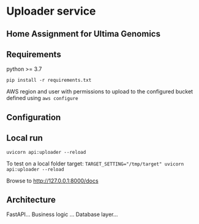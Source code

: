 # Uploader service 

## Home Assignment for Ultima Genomics

## Requirements

python >= 3.7

`pip install -r requirements.txt`

AWS region and user with permissions to upload to the configured bucket defined using `aws configure`

## Configuration

## Local run 

`uvicorn api:uploader --reload`

To test on a local folder target:
`TARGET_SETTING="/tmp/target" uvicorn api:uploader --reload`

Browse to http://127.0.0.1:8000/docs

## Architecture

FastAPI...
Business logic ...
Database layer...

